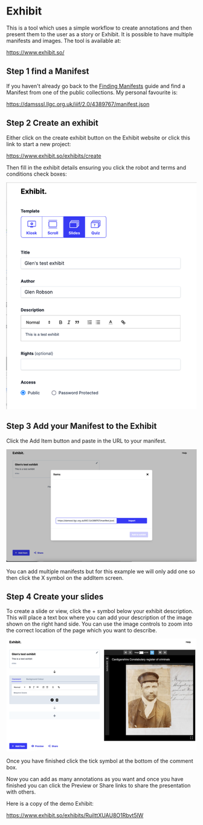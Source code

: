 # Exhibit

This is a tool which uses a simple workflow to create annotations and then present them to the user as a story or Exhibit. It is possible to have multiple manifests and images. The tool is available at: 

https://www.exhibit.so/

## Step 1 find a Manifest

If you haven't already go back to the [Finding Manifests](../basics/guides.md) guide and find a Manifest from one of the public collections. My personal favourite is:

https://damsssl.llgc.org.uk/iiif/2.0/4389767/manifest.json

## Step 2 Create an exhibit

Either click on the create exhibit button on the Exhibit website or click this link to start a new project:

https://www.exhibit.so/exhibits/create

Then fill in the exhibit details ensuring you click the robot and terms and conditions check boxes:

![Exhibit create](exhibit_create.png)

## Step 3 Add your Manifest to the Exhibit

Click the Add Item button and paste in the URL to your manifest. 

![Load Manifest](exhibit_load.png)

You can add multiple manifests but for this example we will only add one so then click the X symbol on the addItem screen.

## Step 4 Create your slides

To create a slide or view, click the + symbol below your exhibit description. This will place a text box where you can add your description of the image shown on the right hand side. You can use the image controls to zoom into the correct location of the page which you want to describe. 

![Annotate](exhibit_anno.png)

Once you have finished click the tick symbol at the bottom of the comment box.

Now you can add as many annotations as you want and once you have finished you can click the Preview or Share links to share the presentation with others. 

Here is a copy of the demo Exhibit:

https://www.exhibit.so/exhibits/RuilttXUAU8O1Rbvt5lW
